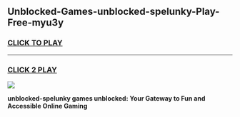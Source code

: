 
## Unblocked-Games-unblocked-spelunky-Play-Free-myu3y
<h3>
<a href="https://premium76.site?title=unblocked-spelunky&ref=18A1">CLICK TO PLAY</a></h3>
<hr>

<h3>
<a href="https://premium76.site?title=unblocked-spelunky&ref=18A1">CLICK 2 PLAY</a>
  
</h3>

<a href="https://premium76.site?title=unblocked-spelunky&ref=18A1"><img src="https://clearcache.store/games.png"></a>


**unblocked-spelunky games unblocked: Your Gateway to Fun and Accessible Online Gaming**

